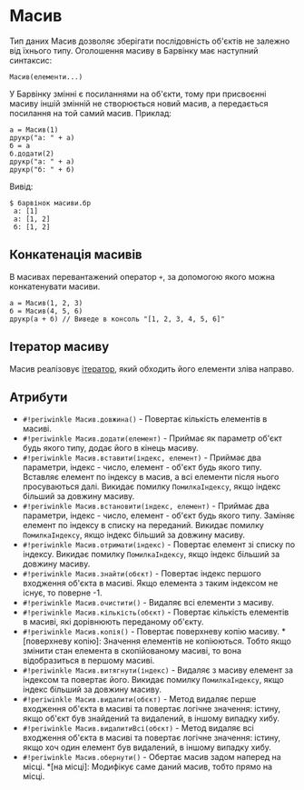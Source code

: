 # Масив

Тип даних Масив дозволяє зберігати послідовність об'єктів не залежно від їхнього типу. Оголошення масиву в Барвінку має наступний синтаксис:

``` periwinkle linenums="0"
Масив(елементи...)
```

У Барвінку змінні є посиланнями на об'єкти, тому при присвоєнні масиву іншій змінній не створюється новий масив, а передається посилання на той самий масив. Приклад:

``` periwinkle title="масиви.бр"
а = Масив(1)
друкр("а: " + а)
б = а
б.додати(2)
друкр("а: " + а)
друкр("б: " + б)
```
Вивід:
``` console linenums="0"
$ барвінок масиви.бр
 а: [1]
 а: [1, 2]
 б: [1, 2]
```

## Конкатенація масивів

В масивах перевантажений оператор `+`, за допомогою якого можна конкатенувати масиви.

``` periwinkle linenums="0"
а = Масив(1, 2, 3)
б = Масив(4, 5, 6)
друкр(а + б) // Виведе в консоль "[1, 2, 3, 4, 5, 6]"
```

## Ітератор масиву

Масив реалізовує [ітератор](iterators.md), який обходить його елементи зліва направо.

## Атрибути

+ `#!periwinkle Масив.довжина()` - Повертає кількість елементів в масиві.
+ `#!periwinkle Масив.додати(елемент)` - Приймає як параметр об'єкт будь якого типу, додає його в кінець масиву.
+ `#!periwinkle Масив.вставити(індекс, елемент)` - Приймає два параметри, індекс - число, елемент - об'єкт будь якого типу. Вставляє елемент по індексу  в масив, а всі елементи після нього просуваються далі. Викидає помилку `ПомилкаІндексу`, якщо індекс більший за довжину масиву.
+ `#!periwinkle Масив.встановити(індекс, елемент)` - Приймає два параметри, індекс - число, елемент - об'єкт будь якого типу. Заміняє елемент по індексу в списку на переданий. Викидає помилку `ПомилкаІндексу`, якщо індекс більший за довжину масиву.
+ `#!periwinkle Масив.отримати(індекс)` - Повертає елемент зі списку по індексу. Викидає помилку `ПомилкаІндексу`, якщо індекс більший за довжину масиву.
+ `#!periwinkle Масив.знайти(обєкт)` - Повертає індекс першого входження об'єкта в масиві. Якщо елемента з таким індексом не існує, то поверне -1.
+ `#!periwinkle Масив.очистити()` - Видаляє всі елементи з масиву.
+ `#!periwinkle Масив.кількість(обєкт)` - Повертає кількість елементів в масиві, які дорівнюють переданому об'єкту.
+ `#!periwinkle Масив.копія()` - Повертає поверхневу копію масиву.
*[поверхневу копію]: Значення елементів не копіюються. Тобто якщо змінити стан елемента в скопійованому масиві, то вона відобразиться в першому масиві. 
+ `#!periwinkle Масив.витягнути(індекс)` - Видаляє з масиву елемент за індексом та повертає його.  Викидає помилку `ПомилкаІндексу`, якщо індекс більший за довжину масиву.
+ `#!periwinkle Масив.видалити(обєкт)` - Метод видаляє перше входження об'єкта в масиві та повертає логічне значення: істину, якщо об'єкт був знайдений та видалений, в іншому випадку хибу.
+ `#!periwinkle Масив.видалитиВсі(обєкт)` - Метод видаляє всі входження об'єкта в масиві та повертає логічне значення: істину, якщо хоч один елемент був видалений, в іншому випадку хибу.
+ `#!periwinkle Масив.обернути()` - Обертає масив задом наперед на місці.
*[на місці]: Модифікує саме даний масив, тобто прямо на місці.

